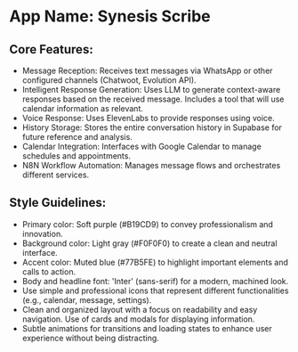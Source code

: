 # **App Name**: Synesis Scribe

## Core Features:

- Message Reception: Receives text messages via WhatsApp or other configured channels (Chatwoot, Evolution API).
- Intelligent Response Generation: Uses LLM to generate context-aware responses based on the received message. Includes a tool that will use calendar information as relevant.
- Voice Response: Uses ElevenLabs to provide responses using voice.
- History Storage: Stores the entire conversation history in Supabase for future reference and analysis.
- Calendar Integration: Interfaces with Google Calendar to manage schedules and appointments.
- N8N Workflow Automation: Manages message flows and orchestrates different services.

## Style Guidelines:

- Primary color: Soft purple (#B19CD9) to convey professionalism and innovation.
- Background color: Light gray (#F0F0F0) to create a clean and neutral interface.
- Accent color: Muted blue (#77B5FE) to highlight important elements and calls to action.
- Body and headline font: 'Inter' (sans-serif) for a modern, machined look. 
- Use simple and professional icons that represent different functionalities (e.g., calendar, message, settings).
- Clean and organized layout with a focus on readability and easy navigation. Use of cards and modals for displaying information.
- Subtle animations for transitions and loading states to enhance user experience without being distracting.